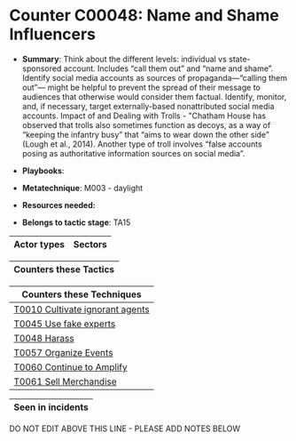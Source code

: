 # Counter C00048: Name and Shame Influencers

* **Summary**: Think about the different levels: individual vs state-sponsored account.  Includes “call them out” and “name and shame”.  Identify social media accounts as sources of propaganda—“calling them out”— might be helpful to prevent the spread of their message to audiences that otherwise would consider them factual.  Identify, monitor, and, if necessary, target externally-based nonattributed social media accounts.  Impact of and Dealing with Trolls - "Chatham House has observed that trolls also sometimes function as decoys, as a way of “keeping the infantry busy” that “aims to wear down the other side” (Lough et al., 2014). Another type of troll involves “false accounts posing as authoritative information sources on social media”.

* **Playbooks**: 

* **Metatechnique**: M003 - daylight

* **Resources needed:** 

* **Belongs to tactic stage**: TA15


| Actor types | Sectors |
| ----------- | ------- |



| Counters these Tactics |
| ---------------------- |



| Counters these Techniques |
| ------------------------- |
| [T0010 Cultivate ignorant agents](../../generated_pages/techniques/T0010.md) |
| [T0045 Use fake experts](../../generated_pages/techniques/T0045.md) |
| [T0048 Harass](../../generated_pages/techniques/T0048.md) |
| [T0057 Organize Events](../../generated_pages/techniques/T0057.md) |
| [T0060 Continue to Amplify](../../generated_pages/techniques/T0060.md) |
| [T0061 Sell Merchandise](../../generated_pages/techniques/T0061.md) |



| Seen in incidents |
| ----------------- |


DO NOT EDIT ABOVE THIS LINE - PLEASE ADD NOTES BELOW